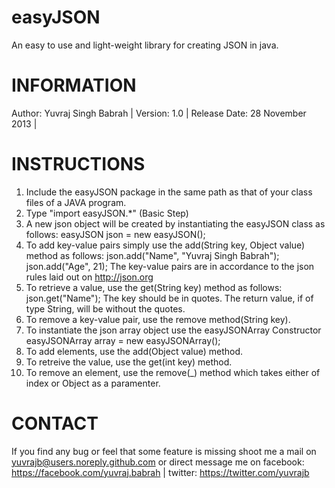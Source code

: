 easyJSON
========

An easy to use and light-weight library for creating JSON in java.

INFORMATION
===========

Author: Yuvraj Singh Babrah |
Version: 1.0 |
Release Date: 28 November 2013 |

INSTRUCTIONS
============

1. Include the easyJSON package in the same path as that of your class files of a JAVA program.
2. Type "import easyJSON.*" (Basic Step)
3. A new json object will be created by instantiating the easyJSON class as follows: easyJSON json = new easyJSON();
4. To add key-value pairs simply use the add(String key, Object value) method as follows: json.add("Name", "Yuvraj Singh Babrah"); json.add("Age", 21); The key-value pairs are in accordance to the json rules laid out on http://json.org
5. To retrieve a value, use the get(String key) method as follows: json.get("Name"); The key should be in quotes. The return value, if of type String, will be without the quotes.
6. To remove a key-value pair, use the remove method(String key).
7. To instantiate the json array object use the easyJSONArray Constructor easyJSONArray array = new easyJSONArray();
8. To add elements, use the add(Object value) method.
9. To retreive the value, use the get(int key) method.
10. To remove an element, use the remove(_) method which takes either of index or Object as a paramenter.


CONTACT
=======

If you find any bug or feel that some feature is missing shoot me a mail on yuvrajb@users.noreply.github.com or direct message me on facebook: https://facebook.com/yuvraj.babrah | twitter: https://twitter.com/yuvrajb
